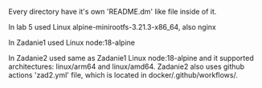 Every directory have it's own 'README.dm' like file inside of it.

In lab 5 used Linux alpine-minirootfs-3.21.3-x86_64, also nginx

In Zadanie1 used Linux node:18-alpine

In Zadanie2 used same as Zadanie1 Linux node:18-alpine and it supported architectures: linux/arm64 and linux/amd64.
Zadanie2 also uses github actions 'zad2.yml' file, which is located in docker/.github/workflows/.
